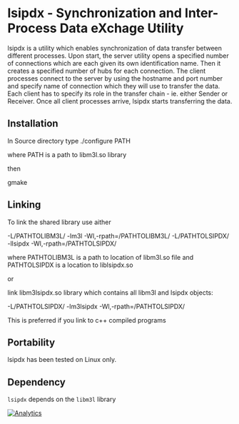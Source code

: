lsipdx - Synchronization and Inter-Process Data eXchage Utility
===============================================================

lsipdx is a utility which enables synchronization of data transfer between 
different processes. Upon start, the server utility opens a specified number of connections
which are each given its own identification name. Then it creates a specified number
of hubs for each connection.
The client processes connect to the server by using the hostname and port number 
and specify name of connection which they will use to transfer the data. 
Each client has to specify its role in the transfer chain - ie. either Sender
or Receiver. Once all client processes arrive, lsipdx starts transferring the data. 

Installation
-----------

In Source directory type
./configure PATH

where PATH is a path to libm3l.so library

then 

gmake

Linking
-----------

To link the shared library use aither

-L/PATHTOLIBM3L/ -lm3l -Wl,-rpath=/PATHTOLIBM3L/ -L/PATHTOLSIPDX/ -llsipdx -Wl,-rpath=/PATHTOLSIPDX/ 

where PATHTOLIBM3L is a path to location of libm3l.so file and PATHTOLSIPDX is a location to liblsipdx.so


or 

link libm3lsipdx.so library which contains all libm3l and lsipdx objects:

-L/PATHTOLSIPDX/ -lm3lsipdx -Wl,-rpath=/PATHTOLSIPDX/ 

This is preferred if you link to c++ compiled programs




Portability
-----------

lsipdx has been tested on Linux only.

Dependency
----------

`lsipdx` depends on the `libm3l` library

[![Analytics](https://ga-beacon.appspot.com/UA-47978935-2/libm3l/lsipdx)](https://github.com/igrigorik/ga-beacon)

